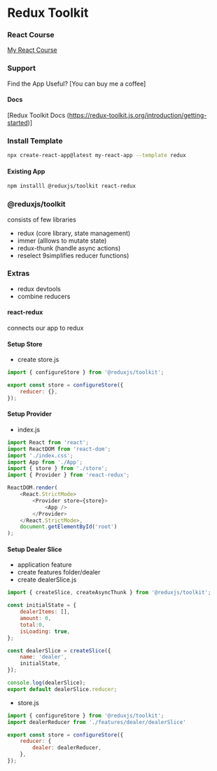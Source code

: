 
# Redux Toolkit

### React Course

[My React Course](https://www.youtube.com)

### Support

Find the App Useful? [You can buy me a coffee]

#### Docs

[Redux Toolkit Docs (https://redux-toolkit.js.org/introduction/getting-started)]

### Install Template

```sh
npx create-react-app@latest my-react-app --template redux
```

#### Existing App

```sh
npm installl @reduxjs/toolkit react-redux
```

### @reduxjs/toolkit

consists of few libraries

- redux (core library, state management)
- immer (alllows to mutate state)
- redux-thunk (handle async actions)
- reselect 9simplifies reducer functions)


### Extras

- redux devtools
- combine reducers


#### react-redux

connects our app to redux

#### Setup Store

- create store.js

```js
import { configureStore } from '@reduxjs/toolkit';

export const store = configureStore({
    reducer: {},
});
```


#### Setup Provider

- index.js

```js
import React from 'react';
import ReactDOM from 'react-dom';
import './index.css';
import App from './App';
import { store } from './store';
import { Provider } from 'react-redux';

ReactDOM.render(
    <React.StrictMode>
        <Provider store={store}>
            <App />
        </Provider>
    </React.StrictMode>,
    document.getElementById('root')
);
```

#### Setup Dealer Slice

- application feature
- create features folder/dealer
- create dealerSlice.js

```js
import { createSlice, createAsyncThunk } from '@reduxjs/toolkit';

const initialState = {
    dealerItems: [],
    amount: 0,
    total:0,
    isLoading: true,
};

const dealerSlice = createSlice({
    name: 'dealer',
    initialState,
});

console.log(dealerSlice);
export default dealerSlice.reducer;
```

- store.js

```js
import { configureStore } from '@reduxjs/toolkit';
import dealerReducer from './features/dealer/dealerSlice'

export const store = configureStore({
    reducer: {
        dealer: dealerReducer,
    },
});
```